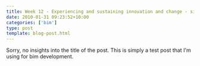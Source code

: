 ```yaml
---
title: Week 12 - Experiencing and sustaining innovation and change - simple test
date: 2010-01-31 09:23:52+10:00
categories: ['bim']
type: post
template: blog-post.html
---
```

Sorry, no insights into the title of the post. This is simply a test post that I'm using for bim development.